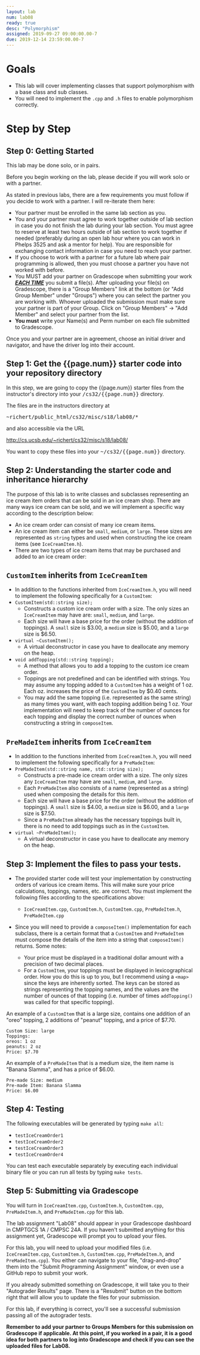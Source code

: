 ```yaml
---
layout: lab
num: lab08
ready: true
desc: "Polymorphism"
assigned: 2019-09-27 09:00:00.00-7
due: 2019-12-14 23:59:00.00-7
---
```


# Goals

* This lab will cover implementing classes that support polymorphism with a base class and sub classes.
* You will need to implement the `.cpp` and `.h` files to enable polymorphism correctly.

# Step by Step

## Step 0: Getting Started

This lab may be done solo, or in pairs.

Before you begin working on the lab, please decide if you will work solo or with a partner.

As stated in previous labs, there are a few requirements you must follow if you decide to work with a partner. I will re-iterate them here:

* Your partner must be enrolled in the same lab section as you.
* You and your partner must agree to work together outside of lab section in case you do not finish the lab during your lab section. You must agree to reserve at least two hours outside of lab section to work together if needed (preferably during an open lab hour where you can work in Phelps 3525 and ask a mentor for help). You are responsible for exchanging contact information in case you need to reach your partner.
* If you choose to work with a partner for a future lab where pair programming is allowed, then you must choose a partner you have not worked with before.
* You MUST add your partner on Gradescope when submitting your work <strong>*<u>EACH TIME</u>*</strong> you submit a file(s). After uploading your file(s) on Gradescope, there is a "Group Members" link at the bottom (or "Add Group Member" under "Groups") where you can select the partner you are working with. Whoever uploaded the submission must make sure your partner is part of your Group. Click on "Group Members" -> "Add Member" and select your partner from the list.
* <b> You must</b> write your Name(s) and Perm number on each file submitted to Gradescope.

Once you and your partner are in agreement, choose an initial driver and navigator, and have the driver log into their account.

## Step 1: Get the {{page.num}} starter code into your repository directory

In this step, we are going to copy the {{page.num}} starter files from the instructor's directory into your <tt>/cs32/{{page.num}}</tt> directory.

The files are in the instructors directory at 

<tt>~richert/public_html/cs32/misc/s18/lab08/*</tt>

and also accessible via the URL

<http://cs.ucsb.edu/~richert/cs32/misc/s18/lab08/>

You want to copy these files into your <tt>~/cs32/{{page.num}}</tt> directory.

## Step 2: Understanding the starter code and inheritance hierarchy

The purpose of this lab is to write classes and subclasses representing an ice cream item orders that can be sold in an ice cream shop. There are many ways ice cream can be sold, and we will implement a specific way according to the description below:

* An ice cream order can consist of many ice cream items.
* An ice cream item can either be `small`, `medium`, or `large`. These sizes are represented as `string` types and used when constructing the ice cream items (see `IceCreamItem.h`).
* There are two types of ice cream items that may be purchased and added to an ice cream order:

## `CustomItem` inherits from `IceCreamItem`
* In addition to the functions inherited from `IceCreamItem.h`, you will need to implement the following specifically for a `CustomItem`:
* `CustomItem(std::string size);`
	* Constructs a custom ice cream order with a size. The only sizes an `IceCreamItem` may have are: `small`, `medium`, and `large`.
	* Each size will have a base price for the order (without the addition of toppings). A `small` size is $3.00, a `medium` size is $5.00, and a `large` size is $6.50.
* `virtual ~CustomItem();`
	* A virtual deconstructor in case you have to deallocate any memory on the heap.
* `void addTopping(std::string topping);`
	* A method that allows you to add a topping to the custom ice cream order.
	* Toppings are not predefined and can be identified with strings. You may assume any topping added to a `CustomItem` has a weight of 1 oz. Each oz. increases the price of the `CustomItem` by $0.40 cents.
	* You may add the same topping (i.e. represented as the same string) as many times you want, with each topping addition being 1 oz. Your implementation will need to keep track of the number of ounces for each topping and display the correct number of ounces when constructing a string in `composeItem`.

## `PreMadeItem` inherits from `IceCreamItem`
* In addition to the functions inherited from `IceCreamItem.h`, you will need to implement the following specifically for a `PreMadeItem`:
* `PreMadeItem(std::string name, std::string size);`
	* Constructs a pre-made ice cream order with a size. The only sizes any `IceCreamItem` may have are `small`, `medium`, and `large`.
	* Each `PreMadeItem` also consists of a name (represented as a string) used when composing the details for this item.
	* Each size will have a base price for the order (without the addition of toppings). A `small` size is $4.00, a `medium` size is $6.00, and a `large` size is $7.50.
	* Since a `PreMadeItem` already has the necessary toppings built in, there is no need to add toppings such as in the `CustomItem`.
* `virtual ~PreMadeItem();`
	* A virtual deconstructor in case you have to deallocate any memory on the heap.

## Step 3: Implement the files to pass your tests.
* The provided starter code will test your implementation by constructing orders of various ice cream items. This will make sure your price calculations, toppings, names, etc. are correct. You must implement the following files according to the specifications above:
	* `IceCreamItem.cpp`, `CustomItem.h`, `CustomItem.cpp`, `PreMadeItem.h`, `PreMadeItem.cpp`

* Since you will need to provide a `composeItem()` implementation for each subclass, there is a certain format that a `CustomItem` and `PreMadeItem` must compose the details of the item into a string that `composeItem()` returns. Some notes:
	* Your price must be displayed in a traditional dollar amount with a precision of two decimal places.
	* For a `CustomItem`, your toppings must be displayed in lexicographical order. How you do this is up to you, but I recommend using a `<map>` since the keys are inherently sorted. The keys can be stored as strings representing the topping names, and the values are the number of ounces of that topping (i.e. number of times `addTopping()` was called for that specific topping).

An example of a `CustomItem` that is a large size, contains one addition of an "oreo" topping, 2 additions of "peanut" topping, and a price of $7.70.

```
Custom Size: large
Toppings:
oreos: 1 oz
peanuts: 2 oz
Price: $7.70
```

An example of a `PreMadeItem` that is a medium size, the item name is "Banana Slamma", and has a price of $6.00.

```
Pre-made Size: medium
Pre-made Item: Banana Slamma
Price: $6.00
```

## Step 4: Testing

The following executables will be generated by typing `make all`:

* `testIceCreamOrder1`
* `testIceCreamOrder2`
* `testIceCreamOrder3`
* `testIceCreamOrder4`

You can test each executable separately by executing each individual binary file or you can run all tests by typing `make tests`.

## Step 5: Submitting via Gradescope

You will turn in `IceCreamItem.cpp`, `CustomItem.h`, `CustomItem.cpp`, `PreMadeItem.h`, and `PreMadeItem.cpp` for this lab.

The lab assignment "Lab08" should appear in your Gradescope dashboard in CMPTGCS 1A / CMPSC 24A. If you haven't submitted anything for this assignment yet, Gradescope will prompt you to upload your files.

For this lab, you will need to upload your modified files (i.e. `IceCreamItem.cpp`, `CustomItem.h`, `CustomItem.cpp`, `PreMadeItem.h`, and `PreMadeItem.cpp`). You either can navigate to your file, "drag-and-drop" them into the "Submit Programming Assignment" window, or even use a GitHub repo to submit your work.

If you already submitted something on Gradescope, it will take you to their "Autograder Results" page. There is a "Resubmit" button on the bottom right that will allow you to update the files for your submission.

For this lab, if everything is correct, you'll see a successful submission passing all of the autograder tests.

**Remember to add your partner to Groups Members for this submission on Gradescope if applicable. At this point, if you worked in a pair, it is a good idea for both partners to log into Gradescope and check if you can see the uploaded files for Lab08.**

